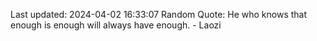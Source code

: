Last updated: 2024-04-02 16:33:07
Random Quote: He who knows that enough is enough will always have enough. - Laozi